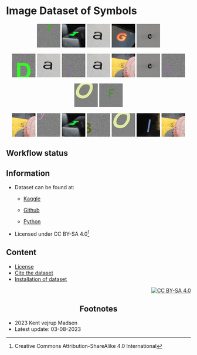 # Image Dataset of Symbols
<cover>
<div align="center">

![I][logo_i]
![M][logo_m]
![A][logo_a]
![G][logo_g]
![E][logo_e]

</div>

<div align="center">

![D][logo_d]
![A][logo_a]
![T][logo_t]
![A][logo_a]
![S][logo_s]
![E][logo_e]
![T][logo_t]

</div>

<div align="center">

![O][logo_o]
![F][logo_f]

</div>

<div align="center">

![S][logo_s]
![Y][logo_y]
![M][logo_m]
![B][logo_b]
![O][logo_o]
![L][logo_l]
![S][logo_s]

</div>
</cover>

## Workflow status

## Information
* Dataset can be found at: 

    - [Kaggle][kaggle_url_repository] 
    
    - [Github][github_url_repository]
    
    - [Python][python_url_repository]

* Licensed under CC BY-SA 4.0[^1]

## Content
* [License](License.md)
* [Cite the dataset](Cite.md)
* [Installation of dataset](Installation.md)

<div align="right">

[![CC BY-SA 4.0][cc-by-sa-image]][cc-by-sa]

</div>

<h2 align="center">
    Footnotes
</h2>

* 2023 Kent vejrup Madsen
* Latest update: 03-08-2023


<!-- Footnotes -->
[^1]: Creative Commons Attribution-ShareAlike 4.0 International


<!-- CC-BY-SA -->
[cc-by-sa]: http://creativecommons.org/licenses/by-sa/4.0/
[cc-by-sa-image]: https://licensebuttons.net/l/by-sa/4.0/88x31.png
[cc-by-sa-shield]: https://img.shields.io/badge/License-CC%20BY--SA%204.0-lightgrey.svg


<!-- Links -->
[kaggle_url_repository]: https://www.kaggle.com/datasets/kentvejrupmadsen/letter-images-dataset

[github_url_repository]: https://github.com/designermadsen-public-dataset/ids/releases

[python_url_repository]: https://pypi.org/project/set-ids/


<!-- Images -->
[logo_a]: /resources/animations/A.gif
[logo_b]: /resources/animations/B.gif
[logo_d]: /resources/animations/D.gif
[logo_e]: /resources/animations/E.gif
[logo_f]: /resources/animations/F.gif
[logo_g]: /resources/animations/G.gif
[logo_l]: /resources/animations/L.gif
[logo_o]: /resources/animations/O.gif
[logo_m]: /resources/animations/M.gif
[logo_s]: /resources/animations/S.gif
[logo_y]: /resources/animations/Y.gif
[logo_i]: /resources/animations/I.gif
[logo_t]: /resources/animations/T.gif
